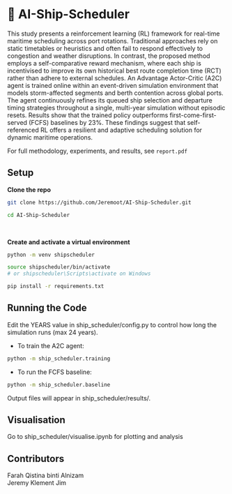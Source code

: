 # 🚢 AI-Ship-Scheduler

This study presents a reinforcement learning (RL) framework for real-time maritime scheduling across port rotations. Traditional approaches rely on static timetables or heuristics and often fail to respond effectively to congestion and weather disruptions. In contrast, the proposed method employs a self-comparative reward mechanism, where each ship is incentivised to improve its own historical best route completion time (RCT) rather than adhere to external schedules. An Advantage Actor-Critic (A2C) agent is trained online within an event-driven simulation environment that models storm-affected segments and berth contention across global ports. The agent continuously refines its queued ship selection and departure timing strategies throughout a single, multi-year simulation without episodic resets. Results show that the trained policy outperforms first-come-first-served (FCFS) baselines by 23%. These findings suggest that self-referenced RL offers a resilient and adaptive scheduling solution for dynamic maritime operations.

For full methodology, experiments, and results, see `report.pdf`

## Setup

**Clone the repo**

  ```bash
  git clone https://github.com/Jeremoot/AI-Ship-Scheduler.git

  cd AI-Ship-Scheduler
```
<br/>

**Create and activate a virtual environment**<br/>
```bash
python -m venv shipscheduler

source shipscheduler/bin/activate 
# or shipscheduler\Scripts\activate on Windows

pip install -r requirements.txt
```


## Running the Code
Edit the YEARS value in ship_scheduler/config.py to control how long the simulation runs (max 24 years).
<br/>

- To train the A2C agent:<br/>
```bash
python -m ship_scheduler.training
```

- To run the FCFS baseline:<br/>
```bash
python -m ship_scheduler.baseline
```

Output files will appear in ship_scheduler/results/.
<br/>
## Visualisation
Go to ship_scheduler/visualise.ipynb for plotting and analysis

## Contributors
Farah Qistina binti Alnizam<br/>
Jeremy Klement Jim
